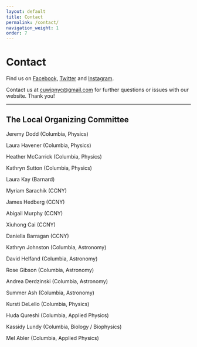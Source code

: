```yaml
---
layout: default
title: Contact
permalink: /contact/
navigation_weight: 1
order: 7
---
```


# Contact

Find us on [Facebook](https://www.facebook.com/pg/cuwipnyc),
[Twitter](https://www.instagram.com/cuwip_nyc/) and
[Instagram](https://www.instagram.com/cuwip_nyc/).

Contact us at cuwipnyc@gmail.com for further questions or issues with our
website. Thank you!  

---

## The Local Organizing Committee

Jeremy Dodd (Columbia, Physics)

Laura Havener (Columbia, Physics)

Heather McCarrick (Columbia, Physics)

Kathryn Sutton (Columbia, Physics)

Laura Kay (Barnard)

Myriam Sarachik (CCNY)

James Hedberg (CCNY)

Abigail Murphy (CCNY)

Xiuhong Cai (CCNY)

Daniella Barragan (CCNY)

Kathryn Johnston (Columbia, Astronomy)

David Helfand (Columbia, Astronomy)

Rose Gibson	(Columbia, Astronomy)

Andrea Derdzinski (Columbia, Astronomy)

Summer Ash	(Columbia, Astronomy)

Kursti DeLello (Columbia, Physics)

Huda Qureshi (Columbia, Applied Physics)

Kassidy Lundy (Columbia, Biology / Biophysics)

Mel Abler (Columbia, Applied Physics)

